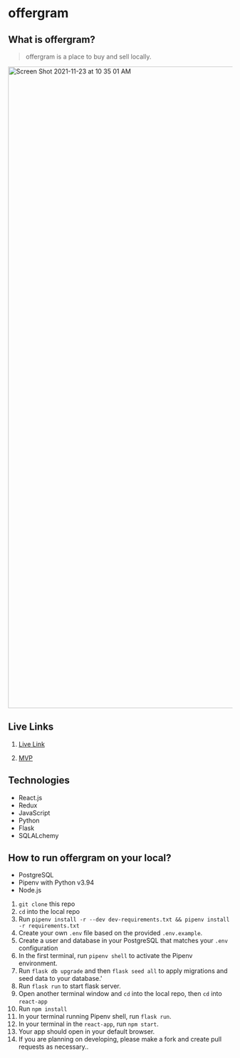 # offergram

## What is offergram?

> offergram is a place to buy and sell locally.

<img width="1438" alt="Screen Shot 2021-11-23 at 10 35 01 AM" src="https://i.imgur.com/Ua3L322.png">

## Live Links

1. [Live Link](https://offergram-aa.herokuapp.com/)

2. [MVP](https://github.com/zyingzhuo/offergram/wiki/MVP-List)

## Technologies

- React.js
- Redux
- JavaScript
- Python
- Flask
- SQLALchemy

## How to run offergram on your local?

- PostgreSQL
- Pipenv with Python v3.94
- Node.js

1. `git clone` this repo
2. `cd` into the local repo
3. Run `pipenv install -r --dev dev-requirements.txt && pipenv install -r requirements.txt`
4. Create your own `.env` file based on the provided `.env.example`.
5. Create a user and database in your PostgreSQL that matches your `.env` configuration
6. In the first terminal, run `pipenv shell` to activate the Pipenv environment.
7. Run `flask db upgrade` and then `flask seed all` to apply migrations and seed data to your database.'
8. Run `flask run` to start flask server.
9. Open another terminal window and `cd` into the local repo, then `cd` into `react-app`
10. Run `npm install`
11. In your terminal running Pipenv shell, run `flask run`.
12. In your terminal in the `react-app`, run `npm start`.
13. Your app should open in your default browser.
14. If you are planning on developing, please make a fork and create pull requests as necessary..
